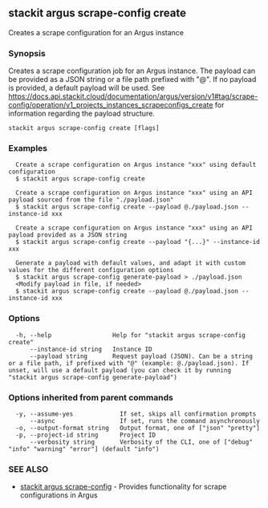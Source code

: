 ## stackit argus scrape-config create

Creates a scrape configuration for an Argus instance

### Synopsis

Creates a scrape configuration job for an Argus instance.
The payload can be provided as a JSON string or a file path prefixed with "@".
If no payload is provided, a default payload will be used.
See https://docs.api.stackit.cloud/documentation/argus/version/v1#tag/scrape-config/operation/v1_projects_instances_scrapeconfigs_create for information regarding the payload structure.

```
stackit argus scrape-config create [flags]
```

### Examples

```
  Create a scrape configuration on Argus instance "xxx" using default configuration
  $ stackit argus scrape-config create

  Create a scrape configuration on Argus instance "xxx" using an API payload sourced from the file "./payload.json"
  $ stackit argus scrape-config create --payload @./payload.json --instance-id xxx

  Create a scrape configuration on Argus instance "xxx" using an API payload provided as a JSON string
  $ stackit argus scrape-config create --payload "{...}" --instance-id xxx

  Generate a payload with default values, and adapt it with custom values for the different configuration options
  $ stackit argus scrape-config generate-payload > ./payload.json
  <Modify payload in file, if needed>
  $ stackit argus scrape-config create --payload @./payload.json --instance-id xxx
```

### Options

```
  -h, --help                 Help for "stackit argus scrape-config create"
      --instance-id string   Instance ID
      --payload string       Request payload (JSON). Can be a string or a file path, if prefixed with "@" (example: @./payload.json). If unset, will use a default payload (you can check it by running "stackit argus scrape-config generate-payload")
```

### Options inherited from parent commands

```
  -y, --assume-yes             If set, skips all confirmation prompts
      --async                  If set, runs the command asynchronously
  -o, --output-format string   Output format, one of ["json" "pretty"]
  -p, --project-id string      Project ID
      --verbosity string       Verbosity of the CLI, one of ["debug" "info" "warning" "error"] (default "info")
```

### SEE ALSO

* [stackit argus scrape-config](./stackit_argus_scrape-config.md)	 - Provides functionality for scrape configurations in Argus

